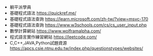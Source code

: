 - 躺平派學員
- 基礎程式語法 https://quickref.me/
- 基礎程式語法查詢 https://learn.microsoft.com/zh-tw/?view=msvc-170
- 基礎程式語法查詢 https://www.w3schools.com/cs/cs_user_input.php
- 數學計算網站 https://www.wolframalpha.com/
- 程式語言實作練習網站 https://leetcode.com/
- C,C++,JAVA,Python試題資源 https://apcs.csie.ntnu.edu.tw/index.php/questionstypes/websites/
<!---
dlmosfet/dlmosfet is a ✨ special ✨ repository because its `README.md` (this file) appears on your GitHub profile.
You can click the Preview link to take a look at your changes.
--->
